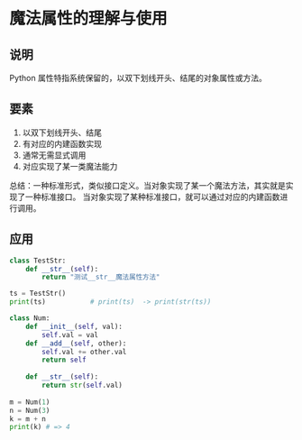 # 魔法属性的理解与使用

## 说明
Python 属性特指系统保留的，以双下划线开头、结尾的对象属性或方法。

## 要素
1. 以双下划线开头、结尾
1. 有对应的内建函数实现
1. 通常无需显式调用
1. 对应实现了某一类魔法能力

总结：一种标准形式，类似接口定义。当对象实现了某一个魔法方法，其实就是实现了一种标准接口。
当对象实现了某种标准接口，就可以通过对应的内建函数进行调用。

## 应用
```python
class TestStr:
    def __str__(self):
        return "测试__str__魔法属性方法"

ts = TestStr()
print(ts)           # print(ts)  -> print(str(ts))
```

```python
class Num: 
    def __init__(self, val): 
        self.val = val 
    def __add__(self, other): 
        self.val += other.val 
        return self 
        
    def __str__(self): 
        return str(self.val) 
        
m = Num(1) 
n = Num(3) 
k = m + n 
print(k) # => 4
```
